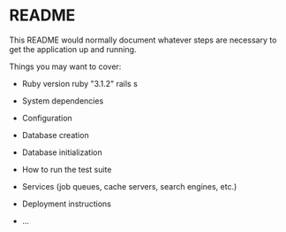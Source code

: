 # README

This README would normally document whatever steps are necessary to get the
application up and running.

Things you may want to cover:

* Ruby version
    ruby "3.1.2"
    rails s
* System dependencies

* Configuration

* Database creation

* Database initialization

* How to run the test suite

* Services (job queues, cache servers, search engines, etc.)

* Deployment instructions

* ...

